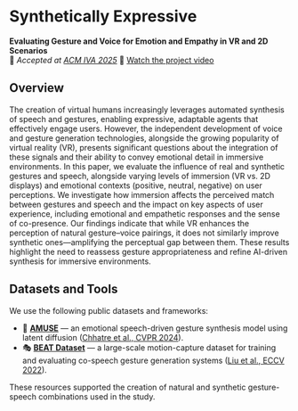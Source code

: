 # Synthetically Expressive  
**Evaluating Gesture and Voice for Emotion and Empathy in VR and 2D Scenarios**  
📍 *Accepted at [ACM IVA 2025](https://iva.acm.org/2025/)*
🎥 [Watch the project video](https://youtu.be/WMfjIB1X-dc?si=JmZD-4bLhxI2FbwM)

## Overview

The creation of virtual humans increasingly leverages automated synthesis of speech and gestures, enabling expressive, adaptable agents that effectively engage users. However, the independent development of voice and gesture generation technologies, alongside the growing popularity of virtual reality (VR), presents significant questions about the integration of these signals and their ability to convey emotional detail in immersive environments. In this paper, we evaluate the influence of real and synthetic gestures and speech, alongside varying levels of immersion (VR vs. 2D displays) and emotional contexts (positive, neutral, negative) on user perceptions. We investigate how immersion affects the perceived match between gestures and speech and the impact on key aspects of user experience, including emotional and empathetic responses and the sense of co-presence. Our findings indicate that while VR enhances the perception of natural gesture–voice pairings, it does not similarly improve synthetic ones—amplifying the perceptual gap between them. These results highlight the need to reassess gesture appropriateness and refine AI-driven synthesis for immersive environments.

## Datasets and Tools

We use the following public datasets and frameworks:

- 🤖 **[AMUSE](https://github.com/kiran-chor/amuse)** — an emotional speech-driven gesture synthesis model using latent diffusion ([Chhatre et al., CVPR 2024](https://openaccess.thecvf.com/content/CVPR2024/html/Chhatre_Emotional_Speech-Driven_3D_Body_Animation_via_Disentangled_Latent_Diffusion_CVPR_2024_paper.html)).
- 🎭 **[BEAT Dataset](https://beat.cs.tue.mpg.de/)** — a large-scale motion-capture dataset for training and evaluating co-speech gesture generation systems ([Liu et al., ECCV 2022](https://openaccess.thecvf.com/content/EVVC2022/html/Liu_BEAT_A_Large-Scale_Semantic_and_Emotional_Multi-Modal_Dataset_for_Conversational_ECCV_2022_paper.html)).

These resources supported the creation of natural and synthetic gesture-speech combinations used in the study.

